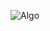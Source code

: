 ![Algo](https://www.google.com/imgres?imgurl=https%3A%2F%2Fwww.algo.com%2Fwp-content%2Fuploads%2F2020%2F11%2FAlgoLogo_tagline_LightBackground.png&imgrefurl=https%3A%2F%2Fwww.algo.com%2F&tbnid=rM0L3q4CNOk8-M&vet=12ahUKEwib18vn9o_2AhXwo3IEHW9bCHUQMygAegUIARDbAQ..i&docid=MKGTYuNPmU_YwM&w=812&h=341&q=algo%20pics&ved=2ahUKEwib18vn9o_2AhXwo3IEHW9bCHUQMygAegUIARDbAQ)
